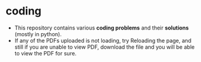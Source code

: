 # coding

- This repository contains various **coding problems** and their **solutions** (mostly in python).
- If any of the PDFs uploaded is not loading, try Reloading the page, and still if you are unable to view PDF, download the file and you will be able to view the PDF for sure.

